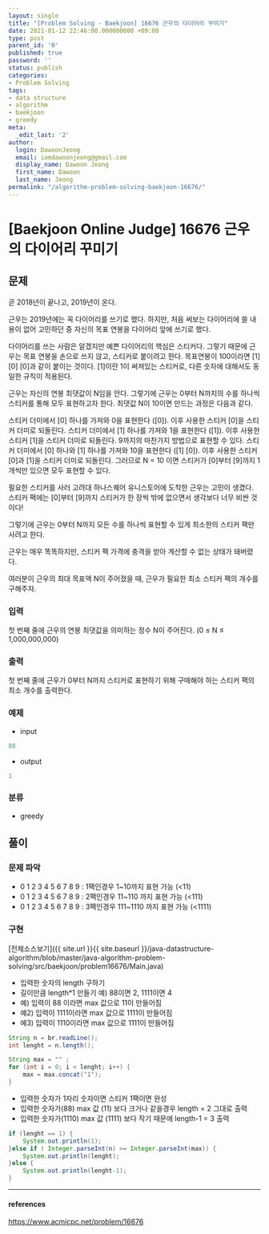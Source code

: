```yaml
---
layout: single
title: "[Problem Solving - Baekjoon] 16676 근우의 다이어리 꾸미기"
date: 2021-01-12 22:46:00.000000000 +09:00
type: post
parent_id: '0'
published: true
password: ''
status: publish
categories:
- Problem Solving
tags:
- data structure
- algorithm
- baekjoon
- greedy
meta:
  _edit_last: '2'
author:
  login: DawoonJeong
  email: iamdawoonjeong@gmail.com
  display_name: Dawoon Jeong
  first_name: Dawoon
  last_name: Jeong
permalink: "/algorithm-problem-solving-baekjoon-16676/"
---
```

# [Baekjoon Online Judge] 16676 근우의 다이어리 꾸미기

## 문제
곧 2018년이 끝나고, 2019년이 온다.

근우는 2019년에는 꼭 다이어리를 쓰기로 했다. 하지만, 처음 써보는 다이어리에 쓸 내용이 없어 고민하던 중 자신의 목표 연봉을 다이어리 앞에 쓰기로 했다.

다이어리를 쓰는 사람은 알겠지만 예쁜 다이어리의 핵심은 스티커다. 그렇기 때문에 근우는 목표 연봉을 손으로 쓰지 않고, 스티커로 붙이려고 한다. 목표연봉이 100이라면 [1] [0] [0]과 같이 붙이는 것이다. [1]이란 1이 써져있는 스티커로, 다른 숫자에 대해서도 동일한 규칙이 적용된다.

근우는 자신의 연봉 최댓값이 N임을 안다. 그렇기에 근우는 0부터 N까지의 수를 하나씩 스티커를 통해 모두 표현하고자 한다. 최댓값 N이 10이면 만드는 과정은 다음과 같다.

스티커 더미에서 [0] 하나를 가져와 0을 표현한다 ([0]). 이후 사용한 스티커 [0]을 스티커 더미로 되돌린다.
스티커 더미에서 [1] 하나를 가져와 1을 표현한다 ([1]). 이후 사용한 스티커 [1]을 스티커 더미로 되돌린다.
9까지의 마찬가지 방법으로 표현할 수 있다.
스티커 더미에서 [0] 하나와 [1] 하나를 가져와 10을 표현한다 ([1] [0]). 이후 사용한 스티커 [0]과 [1]을 스티커 더미로 되돌린다.
그러므로 N = 10 이면 스티커가 [0]부터 [9]까지 1개씩만 있으면 모두 표현할 수 있다.

필요한 스티커를 사러 고려대 하나스퀘어 유니스토어에 도착한 근우는 고민이 생겼다. 스티커 팩에는 [0]부터 [9]까지 스티커가 한 장씩 밖에 없으면서 생각보다 너무 비싼 것이다!

그렇기에 근우는 0부터 N까지 모든 수를 하나씩 표현할 수 있게 최소한의 스티커 팩만 사려고 한다.

근우는 매우 똑똑하지만, 스티커 팩 가격에 충격을 받아 계산할 수 없는 상태가 돼버렸다.

여러분이 근우의 최대 목표액 N이 주어졌을 때, 근우가 필요한 최소 스티커 팩의 개수를 구해주자.

### 입력
첫 번째 줄에 근우의 연봉 최댓값을 의미하는 정수 N이 주어진다. (0 ≤ N ≤ 1,000,000,000)

### 출력
첫 번째 줄에 근우가 0부터 N까지 스티커로 표현하기 위해 구매해야 하는 스티커 팩의 최소 개수를 출력한다.

### 예제

- input

```java
88
```

- output

```java
1
```

### 분류
- greedy

## 풀이

### 문제 파악
- 0 1 2 3 4 5 6 7 8 9 : 1팩인경우 1~10까지 표현 가능 (<11)
- 0 1 2 3 4 5 6 7 8 9 : 2팩인경우 11~110 까지 표현 가능 (<111)
- 0 1 2 3 4 5 6 7 8 9 : 3팩인경우 111~1110 까지 표현 가능 (<1111)

### 구현

[전체소스보기]({{ site.url }}{{ site.baseurl }}/java-datastructure-algorithm/blob/master/java-algorithm-problem-solving/src/baekjoon/problem16676/Main.java)


- 입력한 숫자의 length 구하기   
- 길이만큼 length*1 만들기 예) 88이면 2, 1111이면 4
- 예) 입력이 88 이라면 max 값으로 11이 만들어짐
- 예2) 입력이 1111이라면 max 값으로 1111이 만들어짐  
- 예3) 입력이 1110이라면 max 값으로 1111이 만들어짐

```java
String n = br.readLine();
int lenght = n.length();

String max = "" ;
for (int i = 0; i < lenght; i++) {
    max = max.concat("1");
}
```

- 입력한 숫자가 1자리 숫자이면 스티커 1팩이면 완성
- 입력한 숫자가(88) max 값 (11) 보다 크거나 같을경우 length = 2 그대로 출력
- 입력한 숫자가(1110) max 값 (1111) 보다 작기 때문에 length-1 = 3 출력

```java
if (lenght == 1) {
    System.out.println(1);
}else if ( Integer.parseInt(n) >= Integer.parseInt(max)) {
    System.out.println(lenght);
}else {
    System.out.println(lenght-1);
}
```

---

#### references
<https://www.acmicpc.net/problem/16676>
